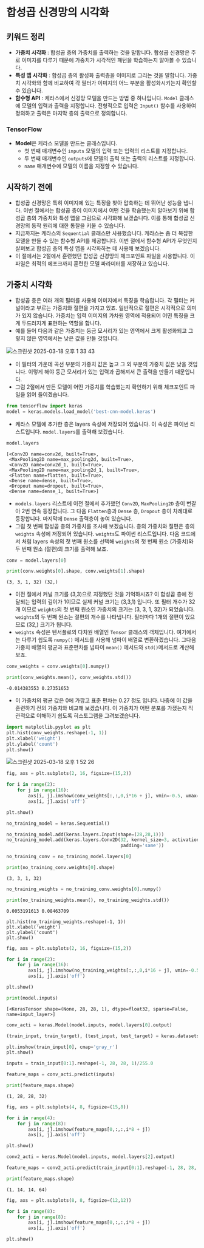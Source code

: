 # 합성곱 신경망의 시각화

## 키워드 정리

- **가중치 시각화** : 합성곱 층의 가중치를 출력하는 것을 말합니다. 합성곱 신경망은 주로 이미지를 다루기 때문에 가중치가 시각적인 패턴을 학습하는지 알아볼 수 있습니다.
- **특성 맵 시각화** : 합성곱 층의 활성화 출력층을 이미지로 그리는 것을 말합니다. 가중치 시각화와 함께 비교하여 각 필터가 이미지의 어느 부분을 활성화시키는지 확인할 수 있습니다.
- **함수형 API** : 케라스에서 신경망 모델을 만드는 방법 중 하나입니다. `Model` 클래스에 모델의 입력과 출력을 지정합니다. 전형적으로 입력은 `Input()` 함수를 사용하여 정의하고 출력은 마지막 층의 출력으로 정의합니다.

### TensorFlow

- **Model**은 케라스 모델을 만드는 클래스입니다.
  - 첫 번째 매개변수인 `inputs` 모델의 입력 또는 입력의 리스트를 지정합니다.
  - 두 번째 매개변수인 `outputs`에 모델의 출력 또는 출력의 리스트를 지정합니다.
  - `name` 매개변수에 모델의 이름을 지정할 수 있습니다.

## 시작하기 전에

- 합성곱 신경망은 특히 이미지에 있는 특징을 찾아 압축하는 데 뛰어난 성능을 냅니다. 이번 절에서는 합성곱 층이 이미지에서 어떤 것을 학습했는지 알아보기 위해 합성곱 층의 가중치와 특성 맵을 그림으로 시각화해 보겠습니다. 이를 통해 합성곱 신경망의 동작 원리에 대한 통찰을 키울 수 있습니다.
- 지금까지는 케라스의 `Sequential` 클래스만 사용했습니다. 케라스는 좀 더 복잡한 모델을 만들 수 있는 함수형 API를 제공합니다. 이번 절에서 함수형 API가 무엇인지 살펴보고 합성곱 층의 특성 맵을 시각화하는 데 사용해 보겠습니다.
- 이 절에서는 2절에서 훈련했던 합성곱 신경망의 체크포인트 파일을 사용합니다. 이 파일은 최적의 에포크까지 훈련한 모델 파라미터를 저장하고 있습니다.

## 가중치 시각화

- 합성곱 층은 여러 개의 필터를 사용해 이미지에서 특징을 학습합니다. 각 필터는 커널이라고 부르는 가중치와 절편을 가지고 있죠. 일반적으로 절편은 시각적으로 의미가 있지 않습니다. 가중치는 입력 이미지의 가차원 영역에 적용되어 어떤 특징을 크게 두드러지게 표현하는 역할을 합니다.
- 예를 들어 다음과 같은 가중치는 둥금 모서리가 있는 영역에서 크게 활성화되고 그렇지 않은 영역에서는 낮은 값을 만들 것입니다.

![스크린샷 2025-03-18 오후 1 33 43](https://github.com/user-attachments/assets/883b9627-d39d-4285-b4be-2346efeb202e)

- 이 필터의 가운데 곡선 부분의 가중치 값은 높고 그 외 부분의 가중치 값은 낮을 것입니다. 이렇게 해야 둥근 모서리가 있는 입력과 곱해져서 큰 출력을 만들기 때문입니다.
- 그럼 2절에서 만든 모델이 어떤 가중치를 학습했는지 확인하기 위해 체크포인트 파일을 읽어 들이겠습니다.

```python
from tensorflow import keras
model = keras.models.load_model('best-cnn-model.keras')
```

- 케라스 모델에 추가한 층은 layers 속성에 저장되어 있습니다. 이 속성은 파이썬 리스트입니다. `model.layers`를 출력해 보겠습니다.

```python
model.layers
```

```
[<Conv2D name=conv2d, built=True>,
 <MaxPooling2D name=max_pooling2d, built=True>,
 <Conv2D name=conv2d_1, built=True>,
 <MaxPooling2D name=max_pooling2d_1, built=True>,
 <Flatten name=flatten, built=True>,
 <Dense name=dense, built=True>,
 <Dropout name=dropout, built=True>,
 <Dense name=dense_1, built=True>]
```

- `models.layers` 리스트에 이전 절에서 추가했던 `Conv2D`, `MaxPooling2D` 층이 번갈아 2번 연속 등장합니다. 그 다음 `Flatten`층과 `Dense` 층, `Dropout` 층이 차례대로 등장합니다. 마지막에 `Dense` 출력층이 놓여 있습니다.
- 그럼 첫 번째 합성곱 층의 가중치를 조사해 보겠습니다. 층의 가중치와 절편은 층의 `weights` 속성에 저장되어 있습니다. `weights`도 파이썬 리스트입니다. 다음 코드에서 처럼 layers 속성의 첫 번째 원소를 선택해 `weights`의 첫 번째 원소 (가중치)와 두 번째 원소 (절편)의 크기를 출력해 보죠.

```python
conv = model.layers[0]

print(conv.weights[0].shape, conv.weights[1].shape)
```

```
(3, 3, 1, 32) (32,)
```

- 이전 절에서 커널 크기를 (3,3)으로 지정했던 것을 기억하시죠? 이 합성곱 층에 전달되는 입력의 깊이가 1이므로 실제 커널 크기는 (3,3,1) 입니다. 또 필터 개수가 32개 이므로 `weights`의 첫 번째 원소인 가중치의 크기는 (3, 3, 1, 32)가 되었습니다. `weights`의 두 번째 원소는 절편의 개수를 나타냅니다. 필터마다 1개의 절편이 있으므로 (32,) 크기가 됩니다.
- `weights` 속성은 텐서플로의 다차원 배열인 `Tensor` 클래스의 객체입니다. 여기에서는 다루기 쉽도록 `numpy()` 메서드를 사용해 넘파이 배열로 변환하겠습니다. 그다음 가중치 배열의 평균과 표준편차를 넘파이 `mean()` 메서드와 `std()`메서드로 계산해 보죠.

```python
conv_weights = conv.weights[0].numpy()

print(conv_weights.mean(), conv_weights.std())
```

```
-0.014383553 0.27351653
```

- 이 가중치의 평균 값은 0에 가깝고 표준 편차는 0.27 정도 입니다. 나중에 이 값을 훈련하기 전의 가중치와 비교해 보겠습니다. 이 가중치가 어떤 분포를 가졌는지 직관적으로 이해하기 쉽도록 히스토그램을 그려보겠습니다.

```python
import matplotlib.pyplot as plt
plt.hist(conv_weights.reshape(-1, 1))
plt.xlabel('weight')
plt.ylabel('count')
plt.show()
```

![스크린샷 2025-03-18 오후 1 52 26](https://github.com/user-attachments/assets/3e0d7689-fb0c-4597-9df8-1f6e72331f9b)


```python
fig, axs = plt.subplots(2, 16, figsize=(15,2))

for i in range(2):
    for j in range(16):
        axs[i, j].imshow(conv_weights[:,:,0,i*16 + j], vmin=-0.5, vmax=0.5)
        axs[i, j].axis('off')

plt.show()
```

```python
no_training_model = keras.Sequential()

no_training_model.add(keras.layers.Input(shape=(28,28,1)))
no_training_model.add(keras.layers.Conv2D(32, kernel_size=3, activation='relu',
                                          padding='same'))
```

```python
no_training_conv = no_training_model.layers[0]

print(no_training_conv.weights[0].shape)
```

```
(3, 3, 1, 32)
```

```python
no_training_weights = no_training_conv.weights[0].numpy()

print(no_training_weights.mean(), no_training_weights.std())
```

```
0.0053191613 0.08463709
```

```pytnon
plt.hist(no_training_weights.reshape(-1, 1))
plt.xlabel('weight')
plt.ylabel('count')
plt.show()
```

```python
fig, axs = plt.subplots(2, 16, figsize=(15,2))

for i in range(2):
    for j in range(16):
        axs[i, j].imshow(no_training_weights[:,:,0,i*16 + j], vmin=-0.5, vmax=0.5)
        axs[i, j].axis('off')

plt.show()
```

```python
print(model.inputs)
```

```
[<KerasTensor shape=(None, 28, 28, 1), dtype=float32, sparse=False, name=input_layer>]
```

```python
conv_acti = keras.Model(model.inputs, model.layers[0].output)
```

```python
(train_input, train_target), (test_input, test_target) = keras.datasets.fashion_mnist.load_data()
```

```python
plt.imshow(train_input[0], cmap='gray_r')
plt.show()
```

```python
inputs = train_input[0:1].reshape(-1, 28, 28, 1)/255.0

feature_maps = conv_acti.predict(inputs)
```

```python
print(feature_maps.shape)
```

```
(1, 28, 28, 32)
```

```python
fig, axs = plt.subplots(4, 8, figsize=(15,8))

for i in range(4):
    for j in range(8):
        axs[i, j].imshow(feature_maps[0,:,:,i*8 + j])
        axs[i, j].axis('off')

plt.show()
```

```python
conv2_acti = keras.Model(model.inputs, model.layers[2].output)
```

```python
feature_maps = conv2_acti.predict(train_input[0:1].reshape(-1, 28, 28, 1)/255.0)
```

```python
print(feature_maps.shape)
```

```
(1, 14, 14, 64)
```

```python
fig, axs = plt.subplots(8, 8, figsize=(12,12))

for i in range(8):
    for j in range(8):
        axs[i, j].imshow(feature_maps[0,:,:,i*8 + j])
        axs[i, j].axis('off')

plt.show()
```
